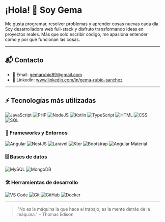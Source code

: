 # ¡Hola! 👋 Soy Gema

<p>Me gusta programar, resolver problemas y aprender cosas nuevas cada día.
Soy desarrolladora web full-stack y disfruto transformando ideas en proyectos reales.
Más que solo escribir código, me apasiona entender cómo y por qué funcionan las cosas. </p> 

---

## 📬 Contacto

- 📧 Email: gemarubio89@gmail.com
- 💼 LinkedIn: www.linkedin.com/in/gema-rubio-sanchez

---

## ⚡ Tecnologías más utilizadas


![JavaScript](https://img.shields.io/badge/-JavaScript-F7DF1E?style=flat&logo=javascript&logoColor=black)
![PHP](https://img.shields.io/badge/-PHP-777BB4?style=flat&logo=php&logoColor=white)
![NodeJS](https://img.shields.io/badge/-Node.js-339933?style=flat&logo=node.js&logoColor=white)
![Kotlin](https://img.shields.io/badge/-Kotlin-0095D5?style=flat&logo=kotlin&logoColor=white)
![TypeScript](https://img.shields.io/badge/-TypeScript-3178C6?style=flat&logo=typescript&logoColor=white)
![HTML](https://img.shields.io/badge/-HTML5-E34F26?style=flat&logo=html5&logoColor=white)
![CSS](https://img.shields.io/badge/-CSS3-1572B6?style=flat&logo=css3&logoColor=white)
![SQL](https://img.shields.io/badge/-SQL-4479A1?style=flat&logo=mysql&logoColor=white)

### 🧩 Frameworks y Entornos

![Angular](https://img.shields.io/badge/-Angular-DD0031?style=flat&logo=angular&logoColor=white)
![NestJS](https://img.shields.io/badge/-NestJS-E0234E?style=flat&logo=nestjs&logoColor=white)
![Laravel](https://img.shields.io/badge/-Laravel-FF2D20?style=flat&logo=laravel&logoColor=white)
![Ktor](https://img.shields.io/badge/-Ktor-0095D5?style=flat&logo=kotlin&logoColor=white)
![Bootstrap](https://img.shields.io/badge/-Bootstrap-7952B3?style=flat&logo=bootstrap&logoColor=white)
![Angular Material](https://img.shields.io/badge/-Angular%20Material-757575?style=flat&logo=angular&logoColor=white)

### 🗄️ Bases de datos

![MySQL](https://img.shields.io/badge/-MySQL-4479A1?style=flat&logo=mysql&logoColor=white)
![MongoDB](https://img.shields.io/badge/-MongoDB-47A248?style=flat&logo=mongodb&logoColor=white)

### 🛠️ Herramientas de desarrollo

![VS Code](https://img.shields.io/badge/-VSCode-007ACC?style=flat&logo=visual-studio-code&logoColor=white)
![Git](https://img.shields.io/badge/-Git-F05032?style=flat&logo=git&logoColor=white)
![GitHub](https://img.shields.io/badge/-GitHub-181717?style=flat&logo=github&logoColor=white)
![Docker](https://img.shields.io/badge/-Docker-2496ED?style=flat&logo=docker&logoColor=white)

---

> "No es la máquina la que hace el trabajo, es la mente detrás de la máquina." – Thomas Edison
